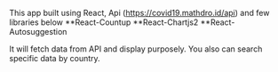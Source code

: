 This app built using React, Api (https://covid19.mathdro.id/api) and few libraries below
**React-Countup
**React-Chartjs2
**React-Autosuggestion

It will fetch data from API and display purposely.
You also can search specific data by country.